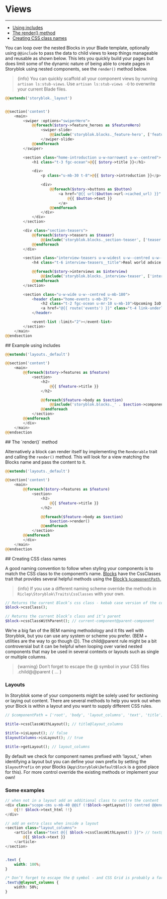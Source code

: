# Views

---

- [Using includes](#using-includes)
- [The render() method](#the-render-method)
- [Creating CSS class names](#creating-css-class-names)


You can loop over the nested Blocks in your Blade template, optionally using `@@include` to pass the data to child views to keep things manageable and reusable as shown below. This lets you quickly build your pages but does limit some of the dynamic nature of being able to create pages in Storyblok using nested components, see the `render()` method below.

> {info} You can quickly scaffold all your component views by running `artisan ls:stub-views`. Use `artisan ls:stub-views -O` to overwrite your current Blade files.

```php
@@extends('storyblok._layout')


@@section('content')
	<main>
		<swiper :options="swiperHero">
			@@foreach($story->feature_heroes as $featureHero)
				<swiper-slide>
					@@include('storyblok.blocks._feature-hero', ['featureHero' => $featureHero])
				</swiper-slide>
			@@endforeach
		</swiper>

		<section class="home-introduction u-w-narrowest u-w--centred">
			<h1 class="t-3 fgc-ocean">@{{ $story->title }}</h1>

			<div>
				<p class="u-mb-30 t-8">@{{ $story->introduction }}</p>

				<div>
					@@foreach($story->buttons as $button)
						<a href="@{{ url($button->url->cached_url) }}" class="button @{{ $button->cssClass() }}">
                            @{{ $button->text }}
                        </a>
					@@endforeach
				</div>
			</div>
		</section>

		<div class="section-teasers">
			@@foreach($story->teasers as $teaser)
				@@include('storyblok.blocks._section-teaser', ['teaser' => $teaser])
			@@endforeach
		</div>

		<section class="interview-teasers u-w-widest u-w--centred u-w--m-flush u-mt-100 u-mb-100">
			<h4 class="t-6 interview-teasers__title">Real world advice and inspiration</h4>

			@@foreach($story->interviews as $interview)
				@@include('storyblok.blocks._interview-teaser', ['interview' => $interview])
			@@endforeach
		</section>

		<section class="u-w-wide u-w--centred u-mb-180">
			<header class="home-events u-mb-35">
				<h2 class="t-2 fgc-ocean u-mr-10 u-mb-10">Upcoming IoD events</h2>
				<a href="@{{ route('events') }}" class="t-4 link-underlined link-ocean">See all events</a>
			</header>

			<event-list :limit="2"></event-list>
		</section>
	</main>
@@endsection

```

<a name="using-includes">
## Example using includes
</a>

```php
@@extends('layouts._default')

@@section('content')
	<main>
		@@foreach($story->features as $feature)
			<section>
				<h2>
					@{{ $feature->title }}
				</h2>

				@@foreach($feature->body as $section)
					@@include('storyblok.blocks._' . $section->component(), ['block' => $section])
				@@endforeach
			</section>
		@@endforeach
		</div>
	</main>
@@endsection
```


<a name="the-render-method">
## The `render()` method
</a>

Alternatively a block can render itself by implementing the `Renderable` trait and calling the `render()` method. This will look for a view matching the Blocks name and pass the content to it.

```php
@@extends('layouts._default')

@@section('content')
	<main>
		@@foreach($story->features as $feature)
			<section>
				<h2>
					@{{ $feature->title }}
				</h2>

				@@foreach($feature->body as $section)
					$section->render()
				@@endforeach
			</section>
		@@endforeach
		</div>
	</main>
@@endsection
```


<a name="creating-css-class-names">
## Creating CSS class names
</a>

A good naming convention to follow when styling your components is to match the CSS class to the component’s name. [Blocks](/{{route}}/{{version}}/blocks) have the CssClasses trait that provides several helpful methods using the [Block’s `$componentPath`.](/{{route}}/{{version}}/blocks#getting-a-blocks-position)

> {info} If you use a different naming scheme override the methods in `Riclep\Storyblok\Traits\CssClasses` with your own.

```php
// Returns the current Block’s css class - kebab case version of the component name
$block->cssClass();

// Returns the current block’s class and it’s parent
$block->cssClassWithParent(); // current-component@parent-component
```

We’re a big fan of the BEM naming methodology and it fits well with Storyblok, but you can use any system or scheme you prefer. (BEM + utilities are the way to go though 😉). The child@parent rule might be a bit controversial but it can be helpful when looping over varied nested components that may be used in several contexts or layouts such as single or multiple columns.

> {warning} Don’t forget to escape the @ symbol in your CSS files .child\@@parent { ... }

### Layouts

In Storyblok some of your components might be solely used for sectioning or laying out content. There are several methods to help you work out when your Block is within a layout and you want to supply different CSS rules.

```php
// $componentPath = ['root', 'body', 'layout_columns', 'text', 'title']

$title->cssClassWithLayout(); // title@layout_columns

$title->isLayout(); // false
$layoutColumns->isLayout(); // true

$title->getLayout(); // layout_columns
```

By default we check for component names prefixed with ‘layout_’ when identifying a layout but you can define your own prefix by setting the `$layoutPrefix` on your Blocks (`App\Storyblok\DefaultBlock` is a good place for this). For more control override the existing methods or implement your own!


### Some examples

```php
// when not in a layout add an additional class to centre the content
<div class="scope-cms u-mb-40 @@if (!$block->getLayout()) centred @@endif">
	@{!! $block->text_html !!}
</div>

// add an extra class when inside a layout
<section class="layout_columns">
    <article class="text @{{ $block->cssClassWithLayout() }}"> // text@layout_columns
        @{{ $block->text }}
    </article>
</section>

```

```css

.text {
    width: 100%;
}

/* Don’t forget to escape the @ symbol - and CSS Grid is probably a far better way to achieve outcome */
.text\@@layout_columns {
    width: 50%;
}
```


